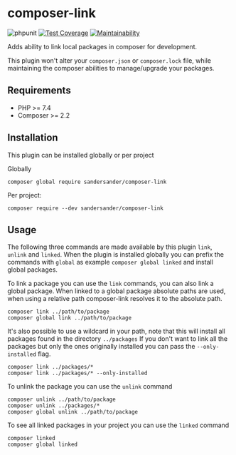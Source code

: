 # composer-link
![phpunit](https://github.com/SanderSander/composer-link/actions/workflows/unit-tests.yml/badge.svg?branch=master)
[![Test Coverage](https://api.codeclimate.com/v1/badges/3815e6abf2ec0e1d4ac8/test_coverage)](https://codeclimate.com/github/SanderSander/composer-link/test_coverage)
[![Maintainability](https://api.codeclimate.com/v1/badges/3815e6abf2ec0e1d4ac8/maintainability)](https://codeclimate.com/github/SanderSander/composer-link/maintainability)

Adds ability to link local packages in composer for development. 

This plugin won't alter your `composer.json` or `composer.lock` file, 
while maintaining the composer abilities to manage/upgrade your packages.

## Requirements

- PHP >= 7.4
- Composer >= 2.2

## Installation

This plugin can be installed globally or per project

Globally 
```
composer global require sandersander/composer-link
```

Per project: 
```
composer require --dev sandersander/composer-link
```

## Usage

The following three commands are made available by this plugin `link`, `unlink` and `linked`.
When the plugin is installed globally you can prefix the commands with `global` as example `composer global linked` 
and install global packages.

To link a package you can use the `link` commands, you can also link a global package.
When linked to a global package absolute paths are used, when using a relative path composer-link resolves
it to the absolute path.

```
composer link ../path/to/package
composer global link ../path/to/package
```

It's also possible to use a wildcard in your path, note that this will install all packages found in the directory `../packages`
If you don't want to link all the packages but only the ones originally installed you can pass the `--only-installed` flag.

```
composer link ../packages/*
composer link ../packages/* --only-installed
```

To unlink the package you can use the `unlink` command
```
composer unlink ../path/to/package
composer unlink ../packages/*
composer global unlink ../path/to/package
```

To see all linked packages in your project you can use the `linked` command
```
composer linked
composer global linked
```
